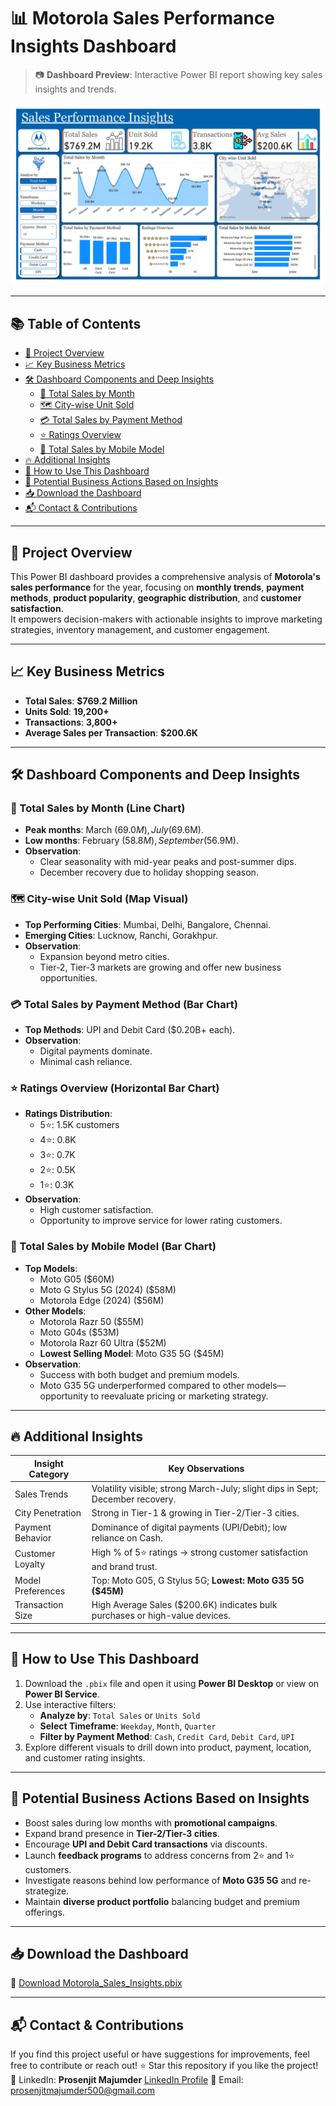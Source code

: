 # 📊 Motorola Sales Performance Insights Dashboard

> 📷 **Dashboard Preview**: Interactive Power BI report showing key sales insights and trends.

![Dashboard Preview](Motorola%20Sales%20Performance%20Insights%20Dashboard.jpg)

---

## 📚 Table of Contents
- [🚀 Project Overview](#-project-overview)
- [📈 Key Business Metrics](#-key-business-metrics)
- [🛠️ Dashboard Components and Deep Insights](#-dashboard-components-and-deep-insights)
  - [📅 Total Sales by Month](#-total-sales-by-month-line-chart)
  - [🗺️ City-wise Unit Sold](#-city-wise-unit-sold-map-visual)
  - [💳 Total Sales by Payment Method](#-total-sales-by-payment-method-bar-chart)
  - [⭐ Ratings Overview](#-ratings-overview-horizontal-bar-chart)
  - [📱 Total Sales by Mobile Model](#-total-sales-by-mobile-model-bar-chart)
- [🔥 Additional Insights](#-additional-insights)
- [📂 How to Use This Dashboard](#-how-to-use-this-dashboard)
- [🎯 Potential Business Actions Based on Insights](#-potential-business-actions-based-on-insights)
- [📥 Download the Dashboard](#-Download-the-Dashboard)
- [📬 Contact & Contributions](#-contact--contributions)

---

## 🚀 Project Overview

This Power BI dashboard provides a comprehensive analysis of **Motorola's sales performance** for the year, focusing on **monthly trends**, **payment methods**, **product popularity**, **geographic distribution**, and **customer satisfaction**.  
It empowers decision-makers with actionable insights to improve marketing strategies, inventory management, and customer engagement.

---

## 📈 Key Business Metrics
- **Total Sales**: **$769.2 Million**
- **Units Sold**: **19,200+**
- **Transactions**: **3,800+**
- **Average Sales per Transaction**: **$200.6K**

---

## 🛠️ Dashboard Components and Deep Insights

### 📅 Total Sales by Month (Line Chart)
- **Peak months**: March ($69.0M), July ($69.6M).
- **Low months**: February ($58.8M), September ($56.9M).
- **Observation**:
  - Clear seasonality with mid-year peaks and post-summer dips.
  - December recovery due to holiday shopping season.

### 🗺️ City-wise Unit Sold (Map Visual)
- **Top Performing Cities**: Mumbai, Delhi, Bangalore, Chennai.
- **Emerging Cities**: Lucknow, Ranchi, Gorakhpur.
- **Observation**:
  - Expansion beyond metro cities.
  - Tier-2, Tier-3 markets are growing and offer new business opportunities.

### 💳 Total Sales by Payment Method (Bar Chart)
- **Top Methods**: UPI and Debit Card ($0.20B+ each).
- **Observation**:
  - Digital payments dominate.
  - Minimal cash reliance.

### ⭐ Ratings Overview (Horizontal Bar Chart)
- **Ratings Distribution**:
  - 5⭐: 1.5K customers
  - 4⭐: 0.8K
  - 3⭐: 0.7K
  - 2⭐: 0.5K
  - 1⭐: 0.3K
- **Observation**:
  - High customer satisfaction.
  - Opportunity to improve service for lower rating customers.

### 📱 Total Sales by Mobile Model (Bar Chart)
- **Top Models**:
  - Moto G05 ($60M)
  - Moto G Stylus 5G (2024) ($58M)
  - Motorola Edge (2024) ($56M)
- **Other Models**:
  - Motorola Razr 50 ($55M)
  - Moto G04s ($53M)
  - Motorola Razr 60 Ultra ($52M)
  - **Lowest Selling Model**: Moto G35 5G ($45M)
- **Observation**:
  - Success with both budget and premium models.
  - Moto G35 5G underperformed compared to other models—opportunity to reevaluate pricing or marketing strategy.

---

## 🔥 Additional Insights

| Insight Category         | Key Observations                                                                 |
|---------------------------|---------------------------------------------------------------------------------|
| Sales Trends              | Volatility visible; strong March-July; slight dips in Sept; December recovery. |
| City Penetration          | Strong in Tier-1 & growing in Tier-2/Tier-3 cities.                             |
| Payment Behavior          | Dominance of digital payments (UPI/Debit); low reliance on Cash.               |
| Customer Loyalty          | High % of 5⭐ ratings → strong customer satisfaction and brand trust.           |
| Model Preferences         | Top: Moto G05, G Stylus 5G; **Lowest: Moto G35 5G ($45M)**                      |
| Transaction Size          | High Average Sales ($200.6K) indicates bulk purchases or high-value devices.   |

---

## 📂 How to Use This Dashboard

1. Download the `.pbix` file and open it using **Power BI Desktop** or view on **Power BI Service**.
2. Use interactive filters:
   - **Analyze by**: `Total Sales` or `Units Sold`
   - **Select Timeframe**: `Weekday`, `Month`, `Quarter`
   - **Filter by Payment Method**: `Cash`, `Credit Card`, `Debit Card`, `UPI`
3. Explore different visuals to drill down into product, payment, location, and customer rating insights.

---

## 🎯 Potential Business Actions Based on Insights

- Boost sales during low months with **promotional campaigns**.
- Expand brand presence in **Tier-2/Tier-3 cities**.
- Encourage **UPI and Debit Card transactions** via discounts.
- Launch **feedback programs** to address concerns from 2⭐ and 1⭐ customers.
- Investigate reasons behind low performance of **Moto G35 5G** and re-strategize.
- Maintain **diverse product portfolio** balancing budget and premium offerings.

---

## 📥 Download the Dashboard

🔗 [Download Motorola_Sales_Insights.pbix](./Motorola_Sales_Insights.pbix)

---

## 📬 Contact & Contributions
If you find this project useful or have suggestions for improvements, feel free to contribute or reach out!
⭐ Star this repository if you like the project!
🔗 LinkedIn: **Prosenjit Majumder** [LinkedIn Profile](https://www.linkedin.com/in/prosenjitmajumder) 
📧 Email: prosenjitmajumder500@gmail.com
